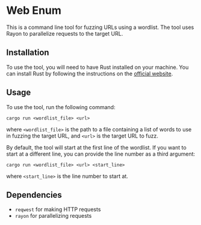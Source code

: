 # Web Enum

This is a command line tool for fuzzing URLs using a wordlist. The tool uses Rayon to parallelize requests to the target URL.

## Installation

To use the tool, you will need to have Rust installed on your machine. You can install Rust by following the instructions on the [official website](https://www.rust-lang.org/tools/install).

## Usage

To use the tool, run the following command:

```
cargo run <wordlist_file> <url>
```

where `<wordlist_file>` is the path to a file containing a list of words to use in fuzzing the target URL, and `<url>` is the target URL to fuzz.

By default, the tool will start at the first line of the wordlist. If you want to start at a different line, you can provide the line number as a third argument:

```
cargo run <wordlist_file> <url> <start_line>
```

where `<start_line>` is the line number to start at.

## Dependencies

- `reqwest` for making HTTP requests
- `rayon` for parallelizing requests

